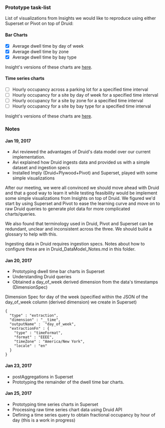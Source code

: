 
### Prototype task-list

List of visualizations from Insights we would like to reproduce using either Superset or Pivot on top of Druid:


#### Bar Charts 

- [x] Average dwell time by day of week 
- [x] Average dwell time by zone 
- [x] Average dwell time by bay type 

Insight's versions of these charts are [here](https://insights.parkassist.com/en/sites/ft-lauderdale/reports/dwell?end_date=20160921&end_time=23%3A30&start_date=20160820&start_time=00%3A00#tab-summary).

#### Time series charts
- [ ] Hourly occupancy across a parking lot for a specified time interval 
- [ ] Hourly occupancy for a site by day of week for a specified time interval 
- [ ] Hourly occupancy for a site by zone for a specified time interval 
- [ ] Hourly occupancy for a site by bay type for a specified time interval

Insight's versions of these charts are [here](https://insights.parkassist.com/en/sites/ft-lauderdale/reports/occupancy?end_date=20160921&end_time=23%3A30&start_date=20160820&start_time=00%3A00#tab-hourly-occupancy).

### Notes
#### Jan 19, 2017
* Avi reviewed the advantages of Druid's data model over our current implementation. 
* Avi explained how Druid ingests data and provided us with a simple dataset and ingestion specs
* Installed Imply (Druid+Plywood+Pivot) and Superset, played with some simple visualizations

After our meeting, we were all convinced we should move ahead with Druid and that a good way to learn it while testing feasibility would be implement some simple visualizations from Insights on top of Druid. We figured we'd start by using Superset and Pivot to ease the learning curve and move on to raw Druid queries to generate plot data for more complicated charts/queries. 

We also found that terminology used in Druid, Pivot and Superset can be redundant, unclear and inconsistent across the three. We should build a glossary to help with this.

Ingesting data in Druid requires ingestion specs. Notes about how to configure these are in Druid_DataModel_Notes.md in this folder. 


#### Jan 20, 2017
* Prototyping dwell time bar charts in Superset
* Understanding Druid queries
* Obtained a day_of_week derived dimension from the data's timestamps (DimensionSpec)

Dimension Spec for day of the week (specified within the JSON of the day_of_week column (derived dimension) we create in Superset)

```
{
  "type" : "extraction",
  "dimension" : "__time",
  "outputName" :  "day_of_week",
  "extractionFn" : {
    "type" : "timeFormat",
    "format" : "EEEE",
    "timeZone" : "America/New York",
    "locale" : "en"
  }
}
```

#### Jan 23, 2017
* postAggregations in Superset
* Prototyping the remainder of the dwell time bar charts.

#### Jan 25, 2017
* Prototyping time series charts in Superset
* Processing raw time series chart data using Druid API
* Defining a time series query to obtain fractional occupancy by hour of day (this is a work in progress)
